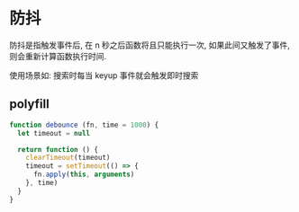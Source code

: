 # 防抖

防抖是指触发事件后, 在 n 秒之后函数将且只能执行一次, 如果此间又触发了事件, 则会重新计算函数执行时间.

使用场景如: 搜索时每当 keyup 事件就会触发即时搜索

## polyfill

```js
function debounce (fn, time = 1000) {
  let timeout = null

  return function () {
    clearTimeout(timeout)
    timeout = setTimeout(() => {
      fn.apply(this, arguments)
    }, time)
  }
}
```
